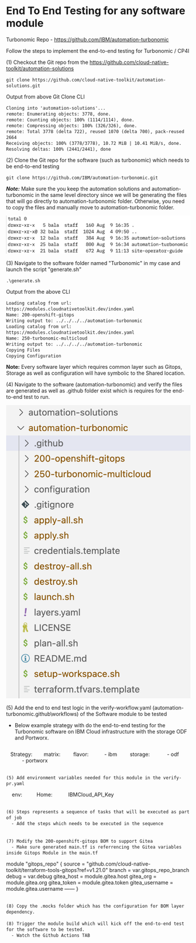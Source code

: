 # End To End Testing for any software module

Turbonomic Repo - https://github.com/IBM/automation-turbonomic


Follow the steps to implement the end-to-end testing for Turbonomic / CP4I

(1) Checkout the Git repo from the https://github.com/cloud-native-toolkit/automation-solutions

``` 
git clone https://github.com/cloud-native-toolkit/automation-solutions.git

```

Output from above Git Clone CLI

```
Cloning into 'automation-solutions'...
remote: Enumerating objects: 3778, done.
remote: Counting objects: 100% (1114/1114), done.
remote: Compressing objects: 100% (326/326), done.
remote: Total 3778 (delta 722), reused 1070 (delta 700), pack-reused 2664
Receiving objects: 100% (3778/3778), 10.72 MiB | 10.41 MiB/s, done.
Resolving deltas: 100% (2441/2441), done
```

(2) Clone the Git repo for the software (such as turbonomic) which needs to be end-to-end testing

``` 
git clone https://github.com/IBM/automation-turbonomic.git

```

***Note:*** Make sure the you keep the automation solutions and automation-turbonomic in the same level directory since we will be generating the files that will go directly to automation-turbonomic folder. Otherwise, you need to copy the files and manually move to automation-turbonomic folder.

![](../images/Automation-Turbo.png)

(3) Navigate to the software folder named "Turbonomic" in my case and launch the script "generate.sh"

```
.\generate.sh
```

Output from the above CLI 

```
Loading catalog from url: https://modules.cloudnativetoolkit.dev/index.yaml
Name: 200-openshift-gitops
Writing output to: ../../../../automation-turbonomic
Loading catalog from url: https://modules.cloudnativetoolkit.dev/index.yaml
Name: 250-turbonomic-multicloud
Writing output to: ../../../../automation-turbonomic
Copying Files
Copying Configuration
```

**Note:** Every software layer which requires common layer such as Gitops, Storage as well as configuration will have symbolic to the Shared location.

(4) Navigate to the software (automation-turbonomic) and verify the files are generated as well as .github folder exist which is requires for the end-to-end test to run.

![](../images/Turbonomic-generated.png)

(5) Add the end to end test logic in the verify-workflow.yaml (automation-turbonomic\.github\workflows) of the Software module to be tested

- Below example strategy with do the end-to-end testing for the Turbonomic software on IBM Cloud infrastructure with the storage ODF and Portworx.
  
  ```
   Strategy: 
      matrix:
        flavor:
          - ibm
        storage:
           - odf
           - portworx 
   ```

(5) Add environment variables needed for this module in the verify-pr.yaml
```
    env:
         Home: 
         IBMCloud_API_Key
```

(6) Steps represents a sequence of tasks that will be executed as part of job
  - Add the steps which needs to be executed in the sequence 


(7) Modify the 200-openshift-gitops BOM to support Gitea
  - Make sure generated main.tf is referrencing the Gitea variables inside Gitops Module in the main.tf

```
  module "gitops_repo" {
  source = "github.com/cloud-native-toolkit/terraform-tools-gitops?ref=v1.21.0"
  branch = var.gitops_repo_branch
  debug = var.debug
  gitea_host = module.gitea.host
  gitea_org = module.gitea.org
  gitea_token = module.gitea.token
  gitea_username = module.gitea.username
  ——
  }
```

(8) Copy the .mocks folder which has the configuration for BOM layer dependency.

(8) Trigger the module build which will kick off the end-to-end test for the software to be tested.
  - Watch the Github Actions TAB 
